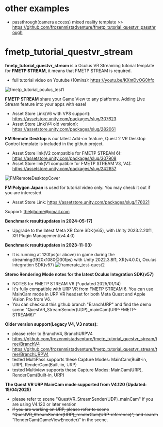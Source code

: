# other examples
- passthrough(camera access) mixed reality template >>
https://github.com/frozenmistadventure/fmetp_tutorial_questvr_passthrough

# fmetp_tutorial_questvr_stream

<STRONG>fmetp_tutorial_questvr_stream</STRONG> is a Oculus VR Streaming tutorial template for <STRONG>FMETP STREAM</STRONG>, it means that FMETP STREAM is required.

- full tutorial video on Youtube (10mins): https://youtu.be/KXmDvOG0hfo

![fmetp_tutorial_oculus_test1](https://user-images.githubusercontent.com/59368610/116001877-6eefa080-a629-11eb-8f5a-28bd9a8ec1d3.gif)

<STRONG>FMETP STREAM</STRONG> share your Game View to any platforms.
Adding Live Stream feature into your apps with ease!

- Asset Store Link(V6 with VP8 support): https://assetstore.unity.com/packages/slug/307623
- Asset Store Link(V4 old version): https://assetstore.unity.com/packages/slug/282061


<STRONG>FM Remote Desktop</STRONG> is our latest Add-on feature, Quest 2 VR Desktop Control template is included in the github project.

- Asset Store link(V2 compatible for FMETP STREAM 6): https://assetstore.unity.com/packages/slug/307908
- Asset Store link(V1 compatible for FMETP STREAM V3, V4): https://assetstore.unity.com/packages/slug/242857

![FMRemoteDesktopCover](https://user-images.githubusercontent.com/59368610/211217499-3ff785bb-0229-45f6-9d96-a46593e61043.png)


<STRONG>FM Polygon Japan</STRONG> is used for tutorial video only. You may check it out if you are interested.

- Asset Store Link: https://assetstore.unity.com/packages/slug/176021

Support: thelghome@gmail.com

<STRONG>Benchmark result(updates in 2024-05-17)</STRONG>
- Upgrade to the latest Meta XR Core SDK(v65), with Unity 2023.2.20f1, XR Plugin Management(v4.4.0)

<STRONG>Benchmark result(updates in 2023-11-03)</STRONG>
- It is running at 120fps(or above) in game during the streaming(1920x1080@30fps) with Unity 2022.3.8f1, XR(v4.0.0), Oculus Integration SDK(v57)
![framerate_test-quest2](https://github-production-user-asset-6210df.s3.amazonaws.com/59368610/280105297-dbe21293-6e58-47f3-8317-2c8eb6742464.jpg)

<STRONG>Stereo Rendering Mode notes for the latest Oculus Integration SDK(v57)</STRONG>
- NOTES for FMETP STREAM V6 (*updated 2025/01/14)
- It's fully compatible with URP VR from FMETP STREAM 6. You can use MainCam mode in URP VR headset for both Meta Quest and Apple Vision Pro from V6.
- You can checkout this github branch "BranchURP" and find the demo scene "QuestVR_StreamSender(UDP)_mainCam(URP-FMETP-STREAM6)"


<STRONG>Older version support(Legacy V4, V3 notes):</STRONG>
- please refer to BranchV4, BranchURPV4
- https://github.com/frozenmistadventure/fmetp_tutorial_questvr_stream/tree/BranchV4
- https://github.com/frozenmistadventure/fmetp_tutorial_questvr_stream/tree/BranchURPV4
- tested MultiPass supports these Capture Modes: MainCam(Built-in, URP), RenderCam(Built-in, URP)
- tested Multiview supports these Capture Modes: MainCam(URP), RenderCam(Built-in, URP)

<STRONG>The Quest VR URP MainCam mode supported from V4.120 (Updated: 15/04/2025)</STRONG>
- please refer to scene "QuestVR_StreamSender(UDP)_mainCam" if you are using V4.120 or later version
- <strike>if you are working on URP, please refer to scene "QuestVR_StreamSender(UDP)_renderCam(URP-reference)", and search "RenderCam(GameViewEncoder)" in the scene.
</strike>
